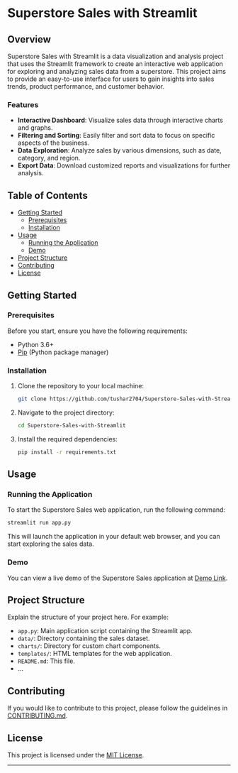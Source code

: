 # Superstore Sales with Streamlit



## Overview

Superstore Sales with Streamlit is a data visualization and analysis project that uses the Streamlit framework to create an interactive web application for exploring and analyzing sales data from a superstore. This project aims to provide an easy-to-use interface for users to gain insights into sales trends, product performance, and customer behavior.

### Features

- **Interactive Dashboard**: Visualize sales data through interactive charts and graphs.
- **Filtering and Sorting**: Easily filter and sort data to focus on specific aspects of the business.
- **Data Exploration**: Analyze sales by various dimensions, such as date, category, and region.
- **Export Data**: Download customized reports and visualizations for further analysis.

## Table of Contents

- [Getting Started](#getting-started)
  - [Prerequisites](#prerequisites)
  - [Installation](#installation)
- [Usage](#usage)
  - [Running the Application](#running-the-application)
  - [Demo](#demo)
- [Project Structure](#project-structure)
- [Contributing](#contributing)
- [License](#license)

## Getting Started

### Prerequisites

Before you start, ensure you have the following requirements:

- Python 3.6+
- [Pip](https://pip.pypa.io/en/stable/installation/) (Python package manager)

### Installation

1. Clone the repository to your local machine:

   ```bash
   git clone https://github.com/tushar2704/Superstore-Sales-with-Streamlit.git
   ```

2. Navigate to the project directory:

   ```bash
   cd Superstore-Sales-with-Streamlit
   ```

3. Install the required dependencies:

   ```bash
   pip install -r requirements.txt
   ```

## Usage

### Running the Application

To start the Superstore Sales web application, run the following command:

```bash
streamlit run app.py
```

This will launch the application in your default web browser, and you can start exploring the sales data.

### Demo

You can view a live demo of the Superstore Sales application at [Demo Link](https://your-demo-link.com).

## Project Structure

Explain the structure of your project here. For example:

- `app.py`: Main application script containing the Streamlit app.
- `data/`: Directory containing the sales dataset.
- `charts/`: Directory for custom chart components.
- `templates/`: HTML templates for the web application.
- `README.md`: This file.
- ...

## Contributing

If you would like to contribute to this project, please follow the guidelines in [CONTRIBUTING.md](CONTRIBUTING.md).

## License

This project is licensed under the [MIT License](LICENSE).

---
